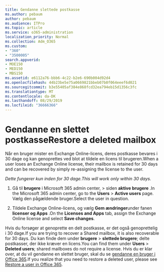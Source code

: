 ```yaml
---
title: Gendanne slettede postkasse
ms.author: pebaum
author: pebaum
ms.audience: ITPro
ms.topic: article
ms.service: o365-administration
localization_priority: Normal
ms.collection: Adm_O365
ms.custom:
- "360"
- "3500005"
search.appverid:
- MOE150
- MED150
- MBS150
ms.assetid: e6112a76-bbb6-4c22-b2e6-690b004d92d4
ms.openlocfilehash: 44b23be5e75a0669821bbeb07b0f064eeef6d021
ms.sourcegitcommit: b3e55405af384e868fcd32ea794eb15d1356c3fc
ms.translationtype: MT
ms.contentlocale: da-DK
ms.lasthandoff: 08/29/2019
ms.locfileid: "36666366"
---
```

# <a name="restore-a-deleted-mailbox"></a><span data-ttu-id="3b966-102">Gendanne en slettet postkasse</span><span class="sxs-lookup"><span data-stu-id="3b966-102">Restore a deleted mailbox</span></span>

<span data-ttu-id="3b966-103">Når en bruger mister en Exchange Online-licens, deres postkasse bevares i 30 dage og kan genoprettes ved blot at tildele en licens til brugeren.</span><span class="sxs-lookup"><span data-stu-id="3b966-103">When a user loses an Exchange Online license, their mailbox is retained for 30 days and can be recovered by simply re-assigning the license to the user.</span></span>
  
 <span data-ttu-id="3b966-104">*Dette fungerer kun inden for 30 dage.*</span><span class="sxs-lookup"><span data-stu-id="3b966-104">*This will work only within 30 days.*</span></span>  
  
1. <span data-ttu-id="3b966-105">Gå til **brugere** i Microsoft 365 admin center, \> siden **aktive brugere** .</span><span class="sxs-lookup"><span data-stu-id="3b966-105">In the Microsoft 365 admin center, go to the **Users** \> **Active users** page.</span></span> <span data-ttu-id="3b966-106">Vælg den pågældende bruger.</span><span class="sxs-lookup"><span data-stu-id="3b966-106">Select the user in question.</span></span>

2. <span data-ttu-id="3b966-107">Tildele Exchange Online-licens, og vælg **Gem ændringer**under fanen **licenser og Apps** .</span><span class="sxs-lookup"><span data-stu-id="3b966-107">On the **Licenses and Apps** tab, assign the Exchange Online license and select **Save changes**.</span></span>

<span data-ttu-id="3b966-108">Hvis du forsøger at genoprette en delt postkasse, er det også genoprettelig i 30 dage.</span><span class="sxs-lookup"><span data-stu-id="3b966-108">If you are trying to recover a Shared mailbox, it is also recoverable for 30 days.</span></span> <span data-ttu-id="3b966-109">Du kan finde dem under **brugere** \> **slettede brugere**; delte postkasser, der ikke kræver en licens.</span><span class="sxs-lookup"><span data-stu-id="3b966-109">You can find them under **Users** \> **Deleted users**; shared mailboxes do not require a license.</span></span> <span data-ttu-id="3b966-110">Hvis du er klar over, at du vil gendanne en slettet bruger, skal du se [gendanne en bruger i Office 365](https://docs.microsoft.com/office365/admin/add-users/restore-user).</span><span class="sxs-lookup"><span data-stu-id="3b966-110">If you realize that you need to restore a deleted user, please see [Restore a user in Office 365](https://docs.microsoft.com/office365/admin/add-users/restore-user).</span></span>
  